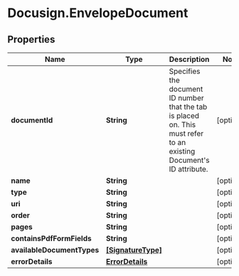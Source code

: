 # Docusign.EnvelopeDocument

## Properties
Name | Type | Description | Notes
------------ | ------------- | ------------- | -------------
**documentId** | **String** | Specifies the document ID number that the tab is placed on. This must refer to an existing Document&#39;s ID attribute. | [optional] 
**name** | **String** |  | [optional] 
**type** | **String** |  | [optional] 
**uri** | **String** |  | [optional] 
**order** | **String** |  | [optional] 
**pages** | **String** |  | [optional] 
**containsPdfFormFields** | **String** |  | [optional] 
**availableDocumentTypes** | [**[SignatureType]**](SignatureType.md) |  | [optional] 
**errorDetails** | [**ErrorDetails**](ErrorDetails.md) |  | [optional] 


